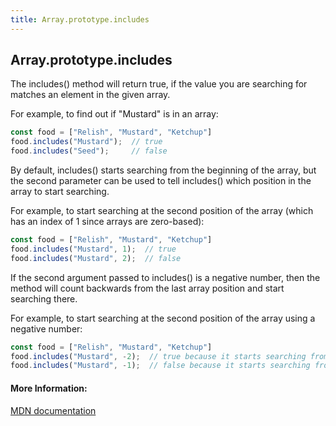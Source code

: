 ```yaml
---
title: Array.prototype.includes
---
```

## Array.prototype.includes
The includes() method will return true, if the value you are searching for matches an element in the given array.

For example, to find out if "Mustard" is in an array:
```javascript
const food = ["Relish", "Mustard", "Ketchup"]
food.includes("Mustard");  // true
food.includes("Seed");     // false
```


By default, includes() starts searching from the beginning of the array, but the second parameter can be used to tell includes() which position in the array to start searching.

For example, to start searching at the second position of the array (which has an index of 1 since arrays are zero-based):
```javascript
const food = ["Relish", "Mustard", "Ketchup"]
food.includes("Mustard", 1);  // true
food.includes("Mustard", 2);  // false
```

If the second argument passed to includes() is a negative number, then the method will count backwards from the last array position and start searching there.

For example, to start searching at the second position of the array using a negative number:
```javascript
const food = ["Relish", "Mustard", "Ketchup"]
food.includes("Mustard", -2);  // true because it starts searching from "Mustard" onward
food.includes("Mustard", -1);  // false because it starts searching from "Ketchup" onward
```

#### More Information:
[MDN documentation](https://developer.mozilla.org/en-US/docs/Web/JavaScript/Reference/Global_Objects/Array/includes)


